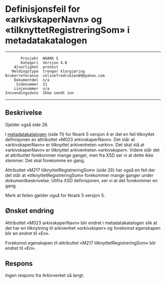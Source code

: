 Definisjonsfeil for «arkivskaperNavn» og «tilknyttetRegistreringSom» i metadatakatalogen
========================================================================================

 ------------------  ---------------------------------
           Prosjekt  NOARK 5
           Kategori  Versjon 4.0
        Alvorlighet  protest
       Meldingstype  trenger klargjøring
    Brukerreferanse  celinefredriksen89@yahoo.com
        Dokumentdel  n/a
         Sidenummer  11
        Linjenummer  n/a
    Innsendingsdato  Ikke sendt inn
 ------------------  ---------------------------------

Beskrivelse
-----------

Gjelder også side 26.

I [metadatakatalogen](https://www.arkivverket.no/forvaltning-og-utvikling/noark-standarden/noark-5/noark5-standarden/_/attachment/download/f52e37da-31ed-4bf0-9fbf-69f0357aa25c:025a30b602a65d74377b9e0c22a0f2fb8eab84df/Noark5v4%20vedl1%20Metadatakatalog.pdf)
(side 11) for Noark 5 versjon 4 er det en feil tilknyttet definisjonen
av attributtet «M023 arkivskaperNavn». Det står at «arkivskaperNavn»
er tilknyttet arkivenheten «*arkiv*». Det skal stå at
«arkivskaperNavn» er tilknyttet arkivenheten «*arkivskaper*». Videre
står det at attributtet forekommer mange ganger, men fra XSD ser vi at
dette ikke stemmer. Det skal forekomme en gang.

Attributtet «M217 tilknyttetRegistreringSom» (side 26) har også en
feil der det står at «tilknyttetRegistreringSom» forekommer mange
ganger under dokumentbeskrivelse.  Utifra XSD definisjonen, ser vi at
det forekommer en gang.

Merk at feilen gjelder også for Noark 5 versjon 5.

Ønsket endring
--------------

Attributtet «M023 arkivskaperNavn» blir endret i metadatakatalogen
slik at det har en tilknytning til arkivenhet «*arkivskaper*» og
forekomst egenskapen blir en endret til «En».

Forekomst egenskapen til attributtet «M217 tilknyttetRegistreringSom»
blir endret til «En».

Respons
-------

Ingen respons fra Arkivverket så langt.
